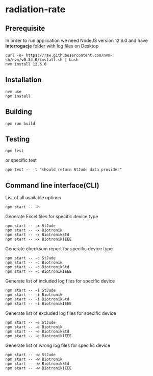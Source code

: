 # radiation-rate

## Prerequisite
In order to run application we need NodeJS version 12.6.0 and have **Interrogacje** folder with log files on Desktop

```
curl -o- https://raw.githubusercontent.com/nvm-sh/nvm/v0.34.0/install.sh | bash
nvm install 12.6.0
```
## Installation

```
nvm use
npm install
```

## Building 

```
npm run build
```

## Testing

```
npm test
```
or specific test
```
npm test -- -t "should return StJude data provider"
```

## Command line interface(CLI)

List of all available options
``` 
npm start -- -h
```

Generate Excel files for specific device type

```
npm start -- -x StJude
npm start -- -x Biotronik
npm start -- -x BiotronikStd
npm start -- -x BiotronikIEEE
```

Generate checksum report for specific device type

```
npm start -- -c StJude
npm start -- -c Biotronik
npm start -- -c BiotronikStd
npm start -- -c BiotronikIEEE
```

Generate list of included log files for specific device

```
npm start -- -i StJude
npm start -- -i Biotronik
npm start -- -i BiotronikStd
npm start -- -i BiotronikIEEE
```

Generate list of excluded log files for specific device

```
npm start -- -e StJude
npm start -- -e Biotronik
npm start -- -e BiotronikStd
npm start -- -e BiotronikIEEE
```

Generate list of wrong log files for specific device

```
npm start -- -w StJude
npm start -- -w Biotronik
npm start -- -w BiotronikStd
npm start -- -w BiotronikIEEE
```